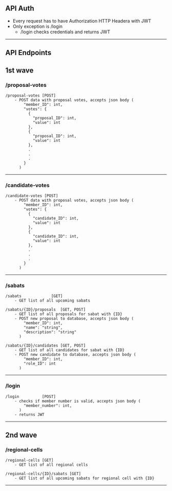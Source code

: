 ## API Auth
- Every request has to have Authorization HTTP Headera with JWT
- Only exception is /login
    -   /login checks credentials and returns JWT
___
## API Endpoints

## 1st wave
### /proposal-votes
```
/proposal-votes [POST]
    - POST data with proposal votes, accepts json body (
        "member_ID": int,
        "votes": {
          {
            "proposal_ID": int,
            "value": int
          },
          {
            "proposal_ID": int,
            "value": int
          },
          .
          .
          .
        }
      )
```
___
### /candidate-votes
```
/candidate-votes [POST]
    - POST data with proposal votes, accepts json body (
        "member_ID": int,
        "votes": {
          {
            "candidate_ID": int,
            "value": int
          },
          {
            "candidate_ID": int,
            "value": int
          },
          .
          .
          .
        }
      )
```
___
### /sabats
```
/sabats				[GET]
    - GET list of all upcoming sabats

/sabats/{ID}/proposals  [GET, POST]
    - GET list of all proposals for sabat with {ID}
    - POST new proposal to database, accepts json body (
        "member_ID": int,
        "name": "string",
        "description": "string"
      )

/sabats/{ID}/candidates [GET, POST]
    - GET list of all candidates for sabat with {ID}
    - POST new candidate to database, accepts json body (
        "member_ID": int,
        "role_ID": int
      )
```
___
### /login
```
/login          [POST]
    - checks if member number is valid, accepts json body (
        "member_number": int,
      )
    - returns JWT
```
___

## 2nd wave

### /regional-cells
```
/regional-cells [GET]
    - GET list of all regional cells

/regional-cells/{ID}/sabats [GET]
    - GET list of all upcoming sabats for regional cell with {ID}

```
___
